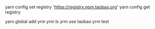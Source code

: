 yarn config set registry 'https://registry.npm.taobao.org'
yarn config get registry

yarn global add yrm
yrm ls
yrm use taobao
yrm test

